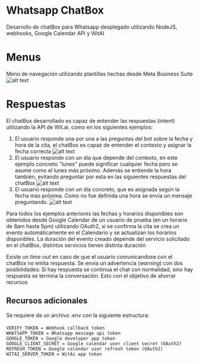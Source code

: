 # Whatsapp ChatBox

Desarrollo de chatBox para Whatsapp desplegado utilizando NodeJS, webhooks, Google Calendar API y WitAI

# Menus

Menú de navegación utilizando plantillas hechas desde Meta Business Suite
![alt text](https://cdn.glitch.global/f2b273e9-857a-477a-b973-25af494136d4/a8a280d0-1499-4b13-9162-124b6878b00c.image.png?v=1673095199213)

# Respuestas

El chatBox desarrollado es capaz de entender las respuestas (intent) utilizando la API de Wit.ai, como en los siguientes ejemplos:

1.  El usuario responde una por una a las preguntas del bot sobre la fecha y hora de la cita, el chatBox es capaz de entender el contexto y asignar la fecha correcta
    ![alt text](https://cdn.glitch.global/f2b273e9-857a-477a-b973-25af494136d4/c7896d16-1abb-425a-a2ca-447b6279351a.image.png?v=1673095909083)
2.  El usuario responde con un día que depende del contexto, en este ejemplo concreto "lunes" puede significar cualquier fecha pero se asume como el lunes más próximo. Además se entiende la hora también, evitando preguntar por esta en las siguientes respuestas del chatBox
    ![alt text](https://cdn.glitch.global/f2b273e9-857a-477a-b973-25af494136d4/aa252f6a-40bb-46b4-94b1-be99554649c7.image.png?v=1673095993660)
3.  El usuario responde con un día concreto, que es asignada según la fecha más próxima. Como no fue definida una hora se envía un mensaje preguntando.
    ![alt text](https://cdn.glitch.global/f2b273e9-857a-477a-b973-25af494136d4/344d4482-bc88-4b60-975b-baf172607bca.image.png?v=1673096184670)

Para todos los ejemplos anteriores las fechas y horarios disponibles son obtenidos desde Google Calendar de un usuario de prueba (en un horario de 8am hasta 5pm) utilizando OAuth2, si se confirma la cita se crea un evento automáticamente en el Calendario y se actualizan los horarios disponibles.
La duración del evento creado depende del servicio solicitado en el chatBox, distintos servicios tienen distinta duración

Existe un _time-out_ en caso de que el usuario comunicandose con el chatBox no emita respuesta. Se envía un advertencia (_warning_) con dos posibilidades: Si hay respuesta se continua el chat con normalidad, sino hay respuesta se termina la conversación. Esto con el objetivo de ahorrar recursos

## Recursos adicionales

Se requiere de un archivo .env con la siguiente estructura:

####

    VERIFY_TOKEN = Webhook callback token
    WHATSAPP_TOKEN = Whatsapp message api token
    GOOGLE_TOKEN = Google developer app token
    GOOGLE_CLIENT_SECRET = Google calendar user client secret (OAuth2)
    REFRESH_TOKEN = Google calendar user refresh token (OAuth2)
    WITAI_SERVER_TOKEN = WitAi app token
